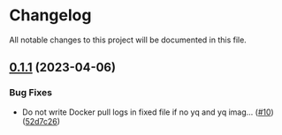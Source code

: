 # Changelog

All notable changes to this project will be documented in this file.

## [0.1.1](https://github.com/SpotOnInc/pre-commit-yq/compare/v0.1.0...v0.1.1) (2023-04-06)


### Bug Fixes

* Do not write Docker pull logs in fixed file if no yq and yq imag… ([#10](https://github.com/SpotOnInc/pre-commit-yq/issues/10)) ([52d7c26](https://github.com/SpotOnInc/pre-commit-yq/commit/52d7c26af649558c3533aa6768065ef83dcf84f8))
